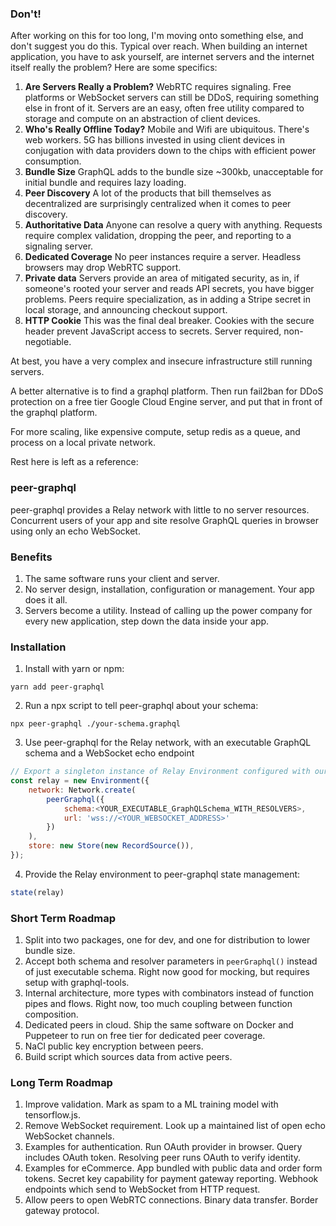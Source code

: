 ### Don't!

After working on this for too long, I'm moving onto something else, and don't suggest you do this. Typical over reach. When building an internet application, you have to ask yourself, are internet servers and the internet itself really the problem? Here are some specifics:

1. **Are Servers Really a Problem?** WebRTC requires signaling. Free platforms or WebSocket servers can still be DDoS, requiring something else in front of it. Servers are an easy, often free utility compared to storage and compute on an abstraction of client devices.
2. **Who's Really Offline Today?** Mobile and Wifi are ubiquitous. There's web workers. 5G has billions invested in using client devices in conjugation with data providers down to the chips with efficient power consumption.
3. **Bundle Size** GraphQL adds to the bundle size ~300kb, unacceptable for initial bundle and requires lazy loading.
4. **Peer Discovery** A lot of the products that bill themselves as decentralized are surprisingly centralized when it comes to peer discovery.
5. **Authoritative Data** Anyone can resolve a query with anything. Requests require complex validation, dropping the peer, and reporting to a signaling server.
6. **Dedicated Coverage** No peer instances require a server. Headless browsers may drop WebRTC support.
7. **Private data** Servers provide an area of mitigated security, as in, if someone's rooted your server and reads API secrets, you have bigger problems. Peers require specialization, as in adding a Stripe secret in local storage, and announcing checkout support.
8. **HTTP Cookie** This was the final deal breaker. Cookies with the secure header prevent JavaScript access to secrets. Server required, non-negotiable.

At best, you have a very complex and insecure infrastructure still running servers.

A better alternative is to find a graphql platform. Then run fail2ban for DDoS protection on a free tier Google Cloud Engine server, and put that in front of the graphql platform.

For more scaling, like expensive compute, setup redis as a queue, and process on a local private network.

Rest here is left as a reference:

### peer-graphql

peer-graphql provides a Relay network with little to no server resources. Concurrent users of your app and site resolve GraphQL queries in browser using only an echo WebSocket.

### Benefits

1. The same software runs your client and server.
2. No server design, installation, configuration or management. Your app does it all.
3. Servers become a utility. Instead of calling up the power company for every new application, step down the data inside your app.

### Installation

1. Install with yarn or npm:

```
yarn add peer-graphql
```

2. Run a npx script to tell peer-graphql about your schema:

```
npx peer-graphql ./your-schema.graphql
```

3. Use peer-graphql for the Relay network, with an executable GraphQL schema and a WebSocket echo endpoint

```javascript
// Export a singleton instance of Relay Environment configured with our network function:
const relay = new Environment({
    network: Network.create(
        peerGraphql({
            schema:<YOUR_EXECUTABLE_GraphQLSchema_WITH_RESOLVERS>,
            url: 'wss://<YOUR_WEBSOCKET_ADDRESS>'
        })
    ),
    store: new Store(new RecordSource()),
});
```

4. Provide the Relay environment to peer-graphql state management:

```javascript
state(relay)
```

### Short Term Roadmap

1. Split into two packages, one for dev, and one for distribution to lower bundle size.
2. Accept both schema and resolver parameters in `peerGraphql()` instead of just executable schema. Right now good for mocking, but requires setup with graphql-tools.
3. Internal architecture, more types with combinators instead of function pipes and flows. Right now, too much coupling between function composition.
4. Dedicated peers in cloud. Ship the same software on Docker and Puppeteer to run on free tier for dedicated peer coverage.
5. NaCl public key encryption between peers.
6. Build script which sources data from active peers.

### Long Term Roadmap

1. Improve validation. Mark as spam to a ML training model with tensorflow.js.
2. Remove WebSocket requirement. Look up a maintained list of open echo WebSocket channels.
3. Examples for authentication. Run OAuth provider in browser. Query includes OAuth token. Resolving peer runs OAuth to verify identity.
4. Examples for eCommerce. App bundled with public data and order form tokens. Secret key capability for payment gateway reporting. Webhook endpoints which send to WebSocket from HTTP request.
5. Allow peers to open WebRTC connections. Binary data transfer. Border gateway protocol.
